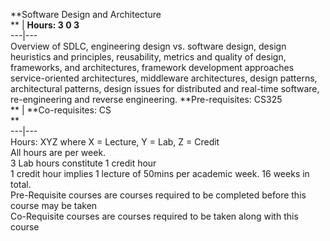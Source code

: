 **Software Design and Architecture  
** | **Hours: 3 0 3**  
---|---  
Overview of SDLC, engineering design vs. software design, design heuristics and principles, reusability, metrics and quality of design, frameworks, and architectures, framework development approaches service-oriented architectures, middleware architectures, design patterns, architectural patterns, design issues for distributed and real-time software, re-engineering and reverse engineering. 
**Pre-requisites: CS325  
** | **Co-requisites: CS  
**  
---|---  
Hours: XYZ where X = Lecture, Y = Lab, Z = Credit  
All hours are per week.  
3 Lab hours constitute 1 credit hour  
1 credit hour implies 1 lecture of 50mins per academic week. 16 weeks in total.  
Pre-Requisite courses are courses required to be completed before this course may be taken  
Co-Requisite courses are courses required to be taken along with this course

